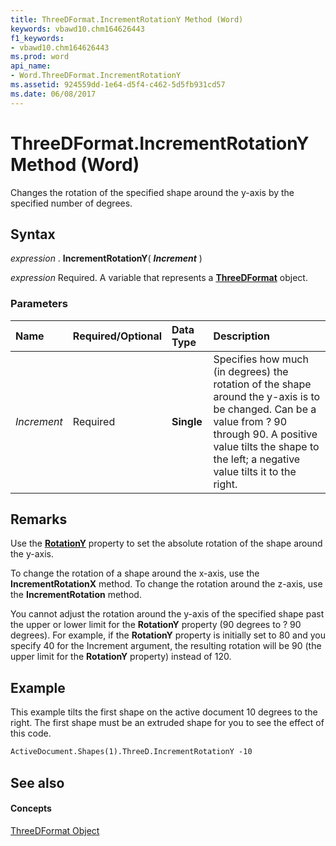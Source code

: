 ```yaml
---
title: ThreeDFormat.IncrementRotationY Method (Word)
keywords: vbawd10.chm164626443
f1_keywords:
- vbawd10.chm164626443
ms.prod: word
api_name:
- Word.ThreeDFormat.IncrementRotationY
ms.assetid: 924559dd-1e64-d5f4-c462-5d5fb931cd57
ms.date: 06/08/2017
---
```



# ThreeDFormat.IncrementRotationY Method (Word)

Changes the rotation of the specified shape around the y-axis by the specified number of degrees.


## Syntax

 _expression_ . **IncrementRotationY**( **_Increment_** )

 _expression_ Required. A variable that represents a **[ThreeDFormat](threedformat-object-word.md)** object.


### Parameters



|**Name**|**Required/Optional**|**Data Type**|**Description**|
|:-----|:-----|:-----|:-----|
| _Increment_|Required| **Single**|Specifies how much (in degrees) the rotation of the shape around the y-axis is to be changed. Can be a value from ? 90 through 90. A positive value tilts the shape to the left; a negative value tilts it to the right.|

## Remarks

Use the **[RotationY](threedformat-rotationy-property-word.md)** property to set the absolute rotation of the shape around the y-axis.

To change the rotation of a shape around the x-axis, use the **IncrementRotationX** method. To change the rotation around the z-axis, use the **IncrementRotation** method.

You cannot adjust the rotation around the y-axis of the specified shape past the upper or lower limit for the **RotationY** property (90 degrees to ? 90 degrees). For example, if the **RotationY** property is initially set to 80 and you specify 40 for the Increment argument, the resulting rotation will be 90 (the upper limit for the **RotationY** property) instead of 120.


## Example

This example tilts the first shape on the active document 10 degrees to the right. The first shape must be an extruded shape for you to see the effect of this code.


```vb
ActiveDocument.Shapes(1).ThreeD.IncrementRotationY -10
```


## See also


#### Concepts


[ThreeDFormat Object](threedformat-object-word.md)

